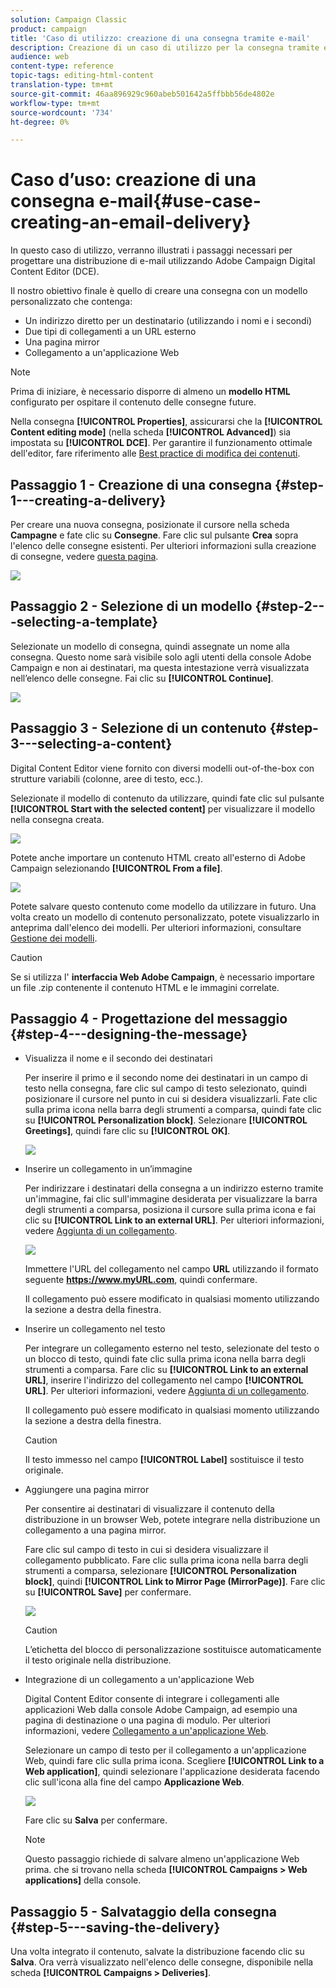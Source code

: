 ```yaml
---
solution: Campaign Classic
product: campaign
title: 'Caso di utilizzo: creazione di una consegna tramite e-mail'
description: Creazione di un caso di utilizzo per la consegna tramite e-mail
audience: web
content-type: reference
topic-tags: editing-html-content
translation-type: tm+mt
source-git-commit: 46aa896929c960abeb501642a5ffbbb56de4802e
workflow-type: tm+mt
source-wordcount: '734'
ht-degree: 0%

---
```



# Caso d’uso: creazione di una consegna e-mail{#use-case-creating-an-email-delivery}

In questo caso di utilizzo, verranno illustrati i passaggi necessari per progettare una distribuzione di e-mail utilizzando  Adobe Campaign Digital Content Editor (DCE).

Il nostro obiettivo finale è quello di creare una consegna con un modello personalizzato che contenga:

* Un indirizzo diretto per un destinatario (utilizzando i nomi e i secondi)
* Due tipi di collegamenti a un URL esterno
* Una pagina mirror
* Collegamento a un&#39;applicazione Web

>[!NOTE]
>
>Prima di iniziare, è necessario disporre di almeno un **modello HTML** configurato per ospitare il contenuto delle consegne future.
>
>Nella consegna **[!UICONTROL Properties]**, assicurarsi che la **[!UICONTROL Content editing mode]** (nella scheda **[!UICONTROL Advanced]**) sia impostata su **[!UICONTROL DCE]**. Per garantire il funzionamento ottimale dell&#39;editor, fare riferimento alle [Best practice di modifica dei contenuti](../../web/using/content-editing-best-practices.md).

## Passaggio 1 - Creazione di una consegna {#step-1---creating-a-delivery}

Per creare una nuova consegna, posizionate il cursore nella scheda **Campagne** e fate clic su **Consegne**. Fare clic sul pulsante **Crea** sopra l&#39;elenco delle consegne esistenti. Per ulteriori informazioni sulla creazione di consegne, vedere [questa pagina](../../delivery/using/about-email-channel.md).

![](assets/delivery_step_1.png)

## Passaggio 2 - Selezione di un modello {#step-2---selecting-a-template}

Selezionate un modello di consegna, quindi assegnate un nome alla consegna. Questo nome sarà visibile solo agli utenti della console  Adobe Campaign e non ai destinatari, ma questa intestazione verrà visualizzata nell’elenco delle consegne. Fai clic su **[!UICONTROL Continue]**.

![](assets/dce_delivery_model.png)

## Passaggio 3 - Selezione di un contenuto {#step-3---selecting-a-content}

Digital Content Editor viene fornito con diversi modelli out-of-the-box con strutture variabili (colonne, aree di testo, ecc.).

Selezionate il modello di contenuto da utilizzare, quindi fate clic sul pulsante **[!UICONTROL Start with the selected content]** per visualizzare il modello nella consegna creata.

![](assets/dce_select_model.png)

Potete anche importare un contenuto HTML creato all&#39;esterno di  Adobe Campaign selezionando **[!UICONTROL From a file]**.

![](assets/dce_select_from_file_template.png)

Potete salvare questo contenuto come modello da utilizzare in futuro. Una volta creato un modello di contenuto personalizzato, potete visualizzarlo in anteprima dall&#39;elenco dei modelli. Per ulteriori informazioni, consultare [Gestione dei modelli](../../web/using/template-management.md).

>[!CAUTION]
>
>Se si utilizza l&#39; **interfaccia Web Adobe Campaign**, è necessario importare un file .zip contenente il contenuto HTML e le immagini correlate.

## Passaggio 4 - Progettazione del messaggio {#step-4---designing-the-message}

* Visualizza il nome e il secondo dei destinatari

   Per inserire il primo e il secondo nome dei destinatari in un campo di testo nella consegna, fare clic sul campo di testo selezionato, quindi posizionare il cursore nel punto in cui si desidera visualizzarli. Fate clic sulla prima icona nella barra degli strumenti a comparsa, quindi fate clic su **[!UICONTROL Personalization block]**. Selezionare **[!UICONTROL Greetings]**, quindi fare clic su **[!UICONTROL OK]**.

   ![](assets/dce_personalizationblock_greetings.png)

* Inserire un collegamento in un’immagine

   Per indirizzare i destinatari della consegna a un indirizzo esterno tramite un&#39;immagine, fai clic sull&#39;immagine desiderata per visualizzare la barra degli strumenti a comparsa, posiziona il cursore sulla prima icona e fai clic su **[!UICONTROL Link to an external URL]**. Per ulteriori informazioni, vedere [Aggiunta di un collegamento](../../web/using/editing-content.md#adding-a-link).

   ![](assets/dce_externalpage.png)

   Immettere l&#39;URL del collegamento nel campo **URL** utilizzando il formato seguente **https://www.myURL.com**, quindi confermare.

   Il collegamento può essere modificato in qualsiasi momento utilizzando la sezione a destra della finestra.

* Inserire un collegamento nel testo

   Per integrare un collegamento esterno nel testo, selezionate del testo o un blocco di testo, quindi fate clic sulla prima icona nella barra degli strumenti a comparsa. Fare clic su **[!UICONTROL Link to an external URL]**, inserire l&#39;indirizzo del collegamento nel campo **[!UICONTROL URL]**. Per ulteriori informazioni, vedere [Aggiunta di un collegamento](../../web/using/editing-content.md#adding-a-link).

   Il collegamento può essere modificato in qualsiasi momento utilizzando la sezione a destra della finestra.

   >[!CAUTION]
   >
   >Il testo immesso nel campo **[!UICONTROL Label]** sostituisce il testo originale.

* Aggiungere una pagina mirror

   Per consentire ai destinatari di visualizzare il contenuto della distribuzione in un browser Web, potete integrare nella distribuzione un collegamento a una pagina mirror.

   Fare clic sul campo di testo in cui si desidera visualizzare il collegamento pubblicato. Fare clic sulla prima icona nella barra degli strumenti a comparsa, selezionare **[!UICONTROL Personalization block]**, quindi **[!UICONTROL Link to Mirror Page (MirrorPage)]**. Fare clic su **[!UICONTROL Save]** per confermare.

   ![](assets/dce_mirrorpage.png)

   >[!CAUTION]
   >
   >L’etichetta del blocco di personalizzazione sostituisce automaticamente il testo originale nella distribuzione.

* Integrazione di un collegamento a un&#39;applicazione Web

   Digital Content Editor consente di integrare i collegamenti alle applicazioni Web dalla console  Adobe Campaign, ad esempio una pagina di destinazione o una pagina di modulo. Per ulteriori informazioni, vedere [Collegamento a un&#39;applicazione Web](../../web/using/editing-content.md#link-to-a-web-application).

   Selezionare un campo di testo per il collegamento a un&#39;applicazione Web, quindi fare clic sulla prima icona. Scegliere **[!UICONTROL Link to a Web application]**, quindi selezionare l&#39;applicazione desiderata facendo clic sull&#39;icona alla fine del campo **Applicazione Web**.

   ![](assets/dce_webapp.png)

   Fare clic su **Salva** per confermare.

   >[!NOTE]
   >
   >Questo passaggio richiede di salvare almeno un&#39;applicazione Web prima. che si trovano nella scheda **[!UICONTROL Campaigns > Web applications]** della console.

## Passaggio 5 - Salvataggio della consegna {#step-5---saving-the-delivery}

Una volta integrato il contenuto, salvate la distribuzione facendo clic su **Salva**. Ora verrà visualizzato nell&#39;elenco delle consegne, disponibile nella scheda **[!UICONTROL Campaigns > Deliveries]**.
